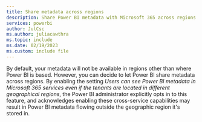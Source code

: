 ```yaml
---
title: Share metadata across regions
description: Share Power BI metadata with Microsoft 365 across regions.
services: powerbi
author: JulCsc
ms.author: juliacawthra
ms.topic: include
ms.date: 02/19/2023
ms.custom: include file
---
```


By default, your metadata will not be available in regions other than where Power BI is based. However, you can decide to let Power BI share metadata across regions. By enabling the setting *Users can see Power BI metadata in Microsoft 365 services even if the tenants are located in different geographical regions*, the Power BI administrator explicitly opts in to this feature, and acknowledges enabling these cross-service capabilities may result in Power BI metadata flowing outside the geographic region it's stored in.

